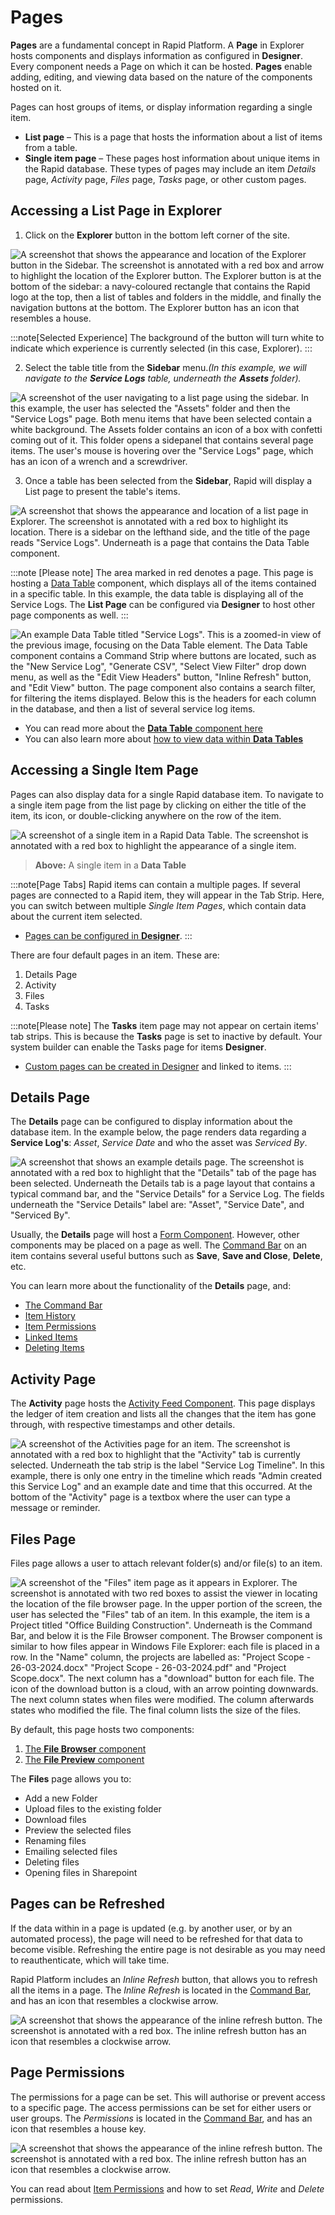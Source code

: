 # Pages

**Pages** are a fundamental concept in Rapid Platform. A **Page** in Explorer hosts components and displays information as configured in **Designer**. Every component needs a Page on which it can be hosted. **Pages** enable adding, editing, and viewing data based on the nature of the components hosted on it.​

Pages can host groups of items, or display information regarding a single item.

- **List page** – This is a page that hosts the information about a list of items from a table.  
- **Single item page** – These pages host information about unique items in the Rapid database. These types of pages may include an item *Details* page, *Activity* page, *Files* page, *Tasks* page, or other custom pages.

## Accessing a List Page​ in Explorer

1. Click on the **Explorer** button in the bottom left corner of the site.

![A screenshot that shows the appearance and location of the Explorer button in the Sidebar. The screenshot is annotated with a red box and arrow to highlight the location of the Explorer button. The Explorer button is at the bottom of the sidebar: a navy-coloured rectangle that contains the Rapid logo at the top, then a list of tables and folders in the middle, and finally the navigation buttons at the bottom. The Explorer button has an icon that resembles a house.](<Explorer Sidebar Context.png>)

:::note[Selected Experience]
The background of the button will turn white to indicate which experience is currently selected (in this case, Explorer).
:::

2. Select the table title from the **Sidebar** menu.​ *(In this example, we will navigate to the **Service Logs** table, underneath the **Assets** folder).*

![A screenshot of the user navigating to a list page using the sidebar. In this example, the user has selected the "Assets" folder and then the "Service Logs" page. Both menu items that have been selected contain a white background. The Assets folder contains an icon of a box with confetti coming out of it. This folder opens a sidepanel that contains several page items. The user's mouse is hovering over the "Service Logs" page, which has an icon of a wrench and a screwdriver.](<Explorer Sidebar Selection.png>)

3. Once a table has been selected from the **Sidebar**, Rapid will display a List page to present the table's items.

![A screenshot that shows the appearance and location of a list page in Explorer. The screenshot is annotated with a red box to highlight its location. There is a sidebar on the lefthand side, and the title of the page reads "Service Logs". Underneath is a page that contains the Data Table component.](<Explorer Page Area.png>)

:::note [Please note]
The area marked in red denotes a page. This page is hosting a [Data Table](</docs/Rapid/3-User Manual/2-Explorer/3-Pages/2-Page Components/Data Table/Data Table.md>) component, which displays all of the items contained in a specific table. In this example, the data table is displaying all of the Service Logs. The **List Page** can be configured via **Designer** to host other page components as well.
:::

![An example Data Table titled "Service Logs". This is a zoomed-in view of the previous image, focusing on the Data Table element. The Data Table component contains a Command Strip where buttons are located, such as the "New Service Log", "Generate CSV", "Select View Filter" drop down menu, as well as the "Edit View Headers" button, "Inline Refresh" button, and "Edit View" button. The page component also contains a search filter, for filtering the items displayed. Below this is the headers for each column in the database, and then a list of several service log items.](<Data Table Example.png>)

- You can read more about the [**Data Table** component here](</docs/Rapid/3-User Manual/2-Explorer/3-Pages/2-Page Components/Data Table/Data Table.md>)
- You can also learn more about [how to view data within **Data Tables**](</docs/Rapid/3-User Manual/2-Explorer/1-Tables/1-viewing-data-using-tables/1-viewing-data-using-tables.md>)

## Accessing a Single Item Page

Pages can also display data for a single Rapid database item. To navigate to a single item page from the list page by clicking on either the title of the item, its icon, or double-clicking anywhere on the row of the item.

![A screenshot of a single item in a Rapid Data Table. The screenshot is annotated with a red box to highlight the appearance of a single item.](<Data Table Item Example.png>)

> **Above:** A single item in a **Data Table**

:::note[Page Tabs]
Rapid items can contain a multiple pages. If several pages are connected to a Rapid item, they will appear in the Tab Strip. Here, you can switch between multiple *Single Item Pages*, which contain data about the current item selected.
- [Pages can be configured in **Designer**](</docs/Rapid/4-Keyper Manual/2-Designer/2-Pages/1-all-about-pages-in-designer.md>).
:::

There are four default pages in an item. These are:

1. Details Page
2. Activity
3. Files
4. Tasks

:::note[Please note]
The **Tasks** item page may not appear on certain items' tab strips. This is because the **Tasks** page is set to inactive by default. Your system builder can enable the Tasks page for items **Designer**.

- [Custom pages can be created in Designer](</docs/Rapid/4-Keyper Manual/2-Designer/2-Pages/1-all-about-pages-in-designer.md>) and linked to items.
:::

## Details Page

The **Details** page can be configured to display information about the database item. In the example below, the page renders data regarding a **Service Log's**: *Asset*, *Service Date* and who the asset was *Serviced By*.

![A screenshot that shows an example details page. The screenshot is annotated with a red box to highlight that the "Details" tab of the page has been selected. Underneath the Details tab is a page layout that contains a typical command bar, and the "Service Details" for a Service Log. The fields underneath the "Service Details" label are: "Asset", "Service Date", and "Serviced By".](<Details Page.png>)

Usually, the **Details** page will host a [Form Component](</docs/Rapid/4-Keyper Manual/2-Designer/2-Pages/3-Components/form/form.md>). However, other components may be placed on a page as well. The [Command Bar](</docs/Rapid/3-User Manual/glossary/glossary.md#command-bar>) on an item contains several useful buttons such as **Save**, **Save and Close**, **Delete**, etc.

You can learn more about the functionality of the **Details** page, and:
- [The Command Bar](</docs/Rapid/3-User Manual/2-Explorer/2-Items/2-items-editing/2-items-editing.md#saving-changes>)
- [Item History](</docs/Rapid/3-User Manual/2-Explorer/2-Items/4-item-history/4-item-history.md>)
- [Item Permissions](</docs/Rapid/3-User Manual/2-Explorer/2-Items/5-item-permissions/5-item-permissions.md>)
- [Linked Items](</docs/Rapid/3-User Manual/2-Explorer/2-Items/6-items-linked/6-items-linked.md>)
- [Deleting Items](</docs/Rapid/3-User Manual/2-Explorer/2-Items/7-items-deleting/7-items-deleting.md>)

## Activity Page

The **Activity** page hosts the [Activity Feed Component](</docs/Rapid/3-User Manual/2-Explorer/3-Pages/2-Page Components/Activity Feed/Activity Feed.md>). This page displays the ledger of item creation and lists all the changes that the item has gone through, with respective timestamps and other details.

![A screenshot of the Activities page for an item. The screenshot is annotated with a red box to highlight that the "Activity" tab is currently selected. Underneath the tab strip is the label "Service Log Timeline". In this example, there is only one entry in the timeline which reads "Admin created this Service Log" and an example date and time that this occurred. At the bottom of the "Activity" page is a textbox where the user can type a message or reminder.](<Activity Page.png>)

## Files Page

Files page allows a user to attach relevant folder(s) and/or file(s) to an item. 

![A screenshot of the "Files" item page as it appears in Explorer. The screenshot is annotated with two red boxes to assist the viewer in locating the location of the file browser page. In the upper portion of the screen, the user has selected the "Files" tab of an item. In this example, the item is a Project titled "Office Building Construction". Underneath is the Command Bar, and below it is the File Browser component. The Browser component is similar to how files appear in Windows File Explorer: each file is placed in a row. In the "Name" column, the projects are labelled as: "Project Scope - 26-03-2024.docx" "Project Scope - 26-03-2024.pdf" and "Project Scope.docx". The next column has a "download" button for each file. The icon of the download button is a cloud, with an arrow pointing downwards. The next column states when files were modified. The column afterwards states who modified the file. The final column lists the size of the files.](<File Browser Example.png>)

By default, this page hosts two components:
1. [The **File Browser** component](</docs/Rapid/3-User Manual/2-Explorer/3-Pages/2-Page Components/File Browser/1-File-Browser/1-File-Browser.md>)
2. [The **File Preview** component](</docs/Rapid/3-User Manual/2-Explorer/3-Pages/2-Page Components/File Preview/File Preview.md>)

The **Files** page allows you to:

- Add a new Folder​  
- Upload files​ to the existing folder  
- Download files​  
- Preview the selected files​
- Renaming files
- Emailing selected files
- Deleting files
- Opening files in Sharepoint

## Pages can be Refreshed

If the data within in a page is updated (e.g. by another user, or by an automated process), the page will need to be refreshed for that data to become visible. Refreshing the entire page is not desirable as you may need to reauthenticate, which will take time.

Rapid Platform includes an *Inline Refresh* button, that allows you to refresh all the items in a page. The *Inline Refresh* is located in the [Command Bar](</docs/Rapid/3-User Manual/glossary/glossary.md#command-bar>), and has an icon that resembles a clockwise arrow.

![A screenshot that shows the appearance of the inline refresh button. The screenshot is annotated with a red box. The inline refresh button has an icon that resembles a clockwise arrow.](<Page Refresh.png>)

## Page Permissions

The permissions for a page can be set. This will authorise or prevent access to a specific page. The access permissions can be set for either users or user groups. The *Permissions* is located in the [Command Bar](</docs/Rapid/3-User Manual/glossary/glossary.md#command-bar>), and has an icon that resembles a house key.

![A screenshot that shows the appearance of the inline refresh button. The screenshot is annotated with a red box. The inline refresh button has an icon that resembles a clockwise arrow.](<Page Permissions Button.png>)

You can read about [Item Permissions](<docs/Rapid/3-User Manual/2-Explorer/2-Items/5-item-permissions/5-item-permissions.md>) and how to set *Read*, *Write* and *Delete* permissions.